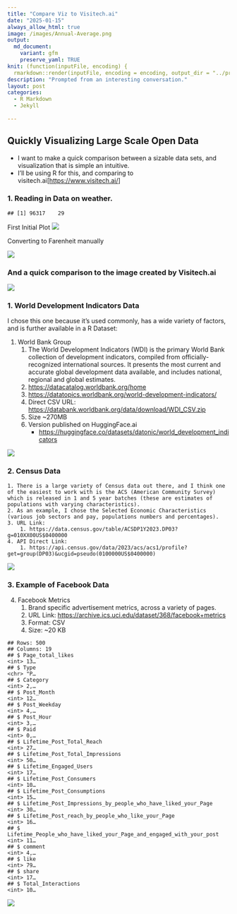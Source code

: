 ```yaml
---
title: "Compare Viz to Visitech.ai"
date: "2025-01-15"
always_allow_html: true
image: /images/Annual-Average.png
output:
  md_document:
    variant: gfm
    preserve_yaml: TRUE
knit: (function(inputFile, encoding) {
  rmarkdown::render(inputFile, encoding = encoding, output_dir = "../projects/_posts") })
description: "Prompted from an interesting conversation."
layout: post
categories:
  - R Markdown
  - Jekyll    
    
---
```


## Quickly Visualizing Large Scale Open Data

- I want to make a quick comparison between a sizable data sets, and
  visualization that is simple an intuitive.
- I’ll be using R for this, and comparing to
  visitech.ai\[<https://www.visitech.ai/>\]

### 1. Reading in Data on weather.

    ## [1] 96317    29

First Initial Plot ![](/images/initial%20plot-1.png)<!-- -->

Converting to Farenheit manually

![](/images/data%20conversion-1.png)<!-- -->

### And a quick comparison to the image created by Visitech.ai

![](/images/Annual-Average.png)

### 1. World Development Indicators Data

I chose this one because it’s used commonly, has a wide variety of
factors, and is further available in a R Dataset:

1.  World Bank Group
    1.  The World Development Indicators (WDI) is the primary World Bank
        collection of development indicators, compiled from
        officially-recognized international sources. It presents the
        most current and accurate global development data available, and
        includes national, regional and global estimates.
    2.  <https://datacatalog.worldbank.org/home>
    3.  <https://datatopics.worldbank.org/world-development-indicators/>
    4.  Direct CSV URL:
        <https://databank.worldbank.org/data/download/WDI_CSV.zip>
    5.  Size ~270MB
    6.  Version published on HuggingFace.ai
        - <https://huggingface.co/datasets/datonic/world_development_indicators>

![](/images/Word%20Dev%20Data-1.png)<!-- -->

### 2. Census Data

    1. There is a large variety of Census data out there, and I think one of the easiest to work with is the ACS (American Community Survey) which is released in 1 and 5 year batches (these are estimates of populations with varying characteristics). 
    2. As an example, I chose the Selected Economic Characteristics (various job sectors and pay, populations numbers and percentages). 
    3. URL Link:
        1. https://data.census.gov/table/ACSDP1Y2023.DP03?g=010XX00US$0400000 
    4. API Direct Link:
        1. https://api.census.gov/data/2023/acs/acs1/profile?get=group(DP03)&ucgid=pseudo(0100000US$0400000)

![](/images/plotting%20code-1.png)<!-- -->

### 3. Example of Facebook Data

4.  Facebook Metrics
    1.  Brand specific advertisement metrics, across a variety of pages.
    2.  URL Link:
        <https://archive.ics.uci.edu/dataset/368/facebook+metrics>
    3.  Format: CSV
    4.  Size: ~20 KB

<!-- -->

    ## Rows: 500
    ## Columns: 19
    ## $ Page_total_likes                                                    <int> 13…
    ## $ Type                                                                <chr> "P…
    ## $ Category                                                            <int> 2,…
    ## $ Post_Month                                                          <int> 12…
    ## $ Post_Weekday                                                        <int> 4,…
    ## $ Post_Hour                                                           <int> 3,…
    ## $ Paid                                                                <int> 0,…
    ## $ Lifetime_Post_Total_Reach                                           <int> 27…
    ## $ Lifetime_Post_Total_Impressions                                     <int> 50…
    ## $ Lifetime_Engaged_Users                                              <int> 17…
    ## $ Lifetime_Post_Consumers                                             <int> 10…
    ## $ Lifetime_Post_Consumptions                                          <int> 15…
    ## $ Lifetime_Post_Impressions_by_people_who_have_liked_your_Page        <int> 30…
    ## $ Lifetime_Post_reach_by_people_who_like_your_Page                    <int> 16…
    ## $ Lifetime_People_who_have_liked_your_Page_and_engaged_with_your_post <int> 11…
    ## $ comment                                                             <int> 4,…
    ## $ like                                                                <int> 79…
    ## $ share                                                               <int> 17…
    ## $ Total_Interactions                                                  <int> 10…

![](/images/Facebook%20Data-1.png)<!-- -->

